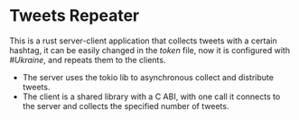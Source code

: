 # Tweets Repeater

This is a rust server-client application that collects tweets with a certain hashtag, it can be easily changed in the *token* file, now it is configured with *#Ukraine*, and repeats them to the clients.
- The server uses the tokio lib to asynchronous collect and distribute tweets.
- The client is a shared library with a C ABI, with one call it connects to the server and collects the specified number of tweets.
